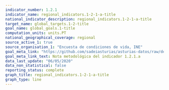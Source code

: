 ```yaml
---
indicator_number: 1.2.1
indicator_name: regional_indicators.1-2-1-a-title
national_indicator_description: regional_indicators.1-2-1-a-title
target_name: global_targets.1-2-title
goal_name: global_goals.1-title
computation_units: units.PT
national_geographical_coverage: regional
source_active_1: true
source_organisation_1: "Encuesta de condiciones de vida, INE"
goal_meta_link: "https://github.com/sadeiasturias/asturias-datos/raw/develop/descargas/methodology/1.2.1.a.pdf"
goal_meta_link_text: Nota metodológica del indicador 1.2.1.a
data_last_update: "06/05/2020"
data_non_statistical: false
reporting_status: complete
graph_title: regional_indicators.1-2-1-a-title
graph_type: line
---
```

